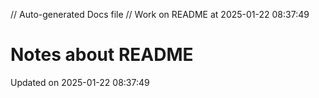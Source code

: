 // Auto-generated Docs file
// Work on README at 2025-01-22 08:37:49
# Notes about README
Updated on 2025-01-22 08:37:49
